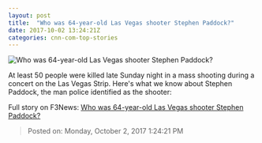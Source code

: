 ```yaml
---
layout: post
title:  "Who was 64-year-old Las Vegas shooter Stephen Paddock?"
date: 2017-10-02 13:24:21Z
categories: cnn-com-top-stories
---
```


![Who was 64-year-old Las Vegas shooter Stephen Paddock?](http://i2.cdn.cnn.com/cnnnext/dam/assets/171002124308-32-las-vegas-incident-1002-super-tease.jpg)

At least 50 people were killed late Sunday night in a mass shooting during a concert on the Las Vegas Strip. Here's what we know about Stephen Paddock, the man police identified as the shooter:


Full story on F3News: [Who was 64-year-old Las Vegas shooter Stephen Paddock?](http://www.f3nws.com/n/cFPPgH)

> Posted on: Monday, October 2, 2017 1:24:21 PM

